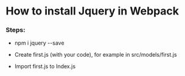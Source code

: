 
# How to install Jquery in Webpack


### Steps:

* npm i jquery --save

* Create first.js (with your code), for example in src/models/first.js
* Import first.js to Index.js 